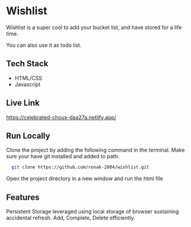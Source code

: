 
# Wishlist

Wishlist is a super cool to add your bucket list, and have stored for a life time.

You can also use it as todo list.


## Tech Stack

- HTML/CSS
- Javascript

## Live Link

https://celebrated-choux-daa27a.netlify.app/


## Run Locally

Clone the project by adding the following command in the terminal.
Make sure your have git installed and added to path.

```bash
  git clone https://github.com/ronak-2004/wishlist.git
```

Open the project directory in a new window and run the html file

## Features
Persistent Storage leveraged using local storage of browser sustaining accidental refresh.
Add, Complete, Delete efficiently.
